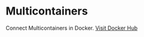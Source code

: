 # Multicontainers

Connect Multicontainers in Docker.
[Visit Docker Hub](https://hub.docker.com/repository/docker/abhuz94/rest-cities)
